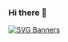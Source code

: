 ### Hi there 👋

[![SVG Banners](https://svg-banners.vercel.app/api?type=typeWriter&text1=thekovie👨‍💻&width=800&height=400)](https://github.com/Akshay090/svg-banners)



<!--
**thekovie/thekovie** is a ✨ _special_ ✨ repository because its `README.md` (this file) appears on your GitHub profile.

Here are some ideas to get you started:

- 🔭 I’m currently working on ...
- 🌱 I’m currently learning ...
- 👯 I’m looking to collaborate on ...
- 🤔 I’m looking for help with ...
- 💬 Ask me about ...
- 📫 How to reach me: ...
- 😄 Pronouns: ...
- ⚡ Fun fact: ...
-->
